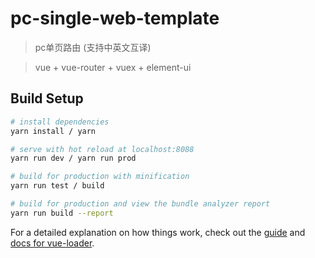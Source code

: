 # pc-single-web-template

> pc单页路由 (支持中英文互译)

> vue + vue-router + vuex + element-ui

## Build Setup

``` bash
# install dependencies
yarn install / yarn

# serve with hot reload at localhost:8088
yarn run dev / yarn run prod

# build for production with minification
yarn run test / build

# build for production and view the bundle analyzer report
yarn run build --report
```

For a detailed explanation on how things work, check out the [guide](http://vuejs-templates.github.io/webpack/) and [docs for vue-loader](http://vuejs.github.io/vue-loader).
